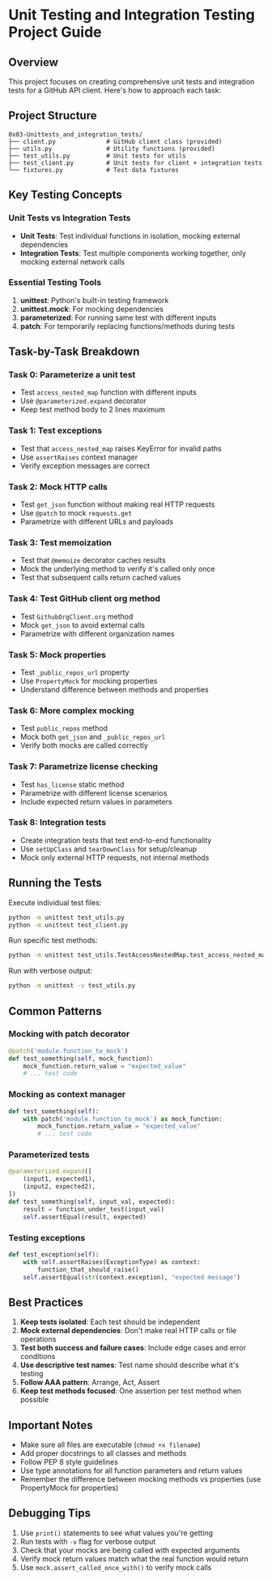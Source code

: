 # Unit Testing and Integration Testing Project Guide

## Overview
This project focuses on creating comprehensive unit tests and integration tests for a GitHub API client. Here's how to approach each task:

## Project Structure
```
0x03-Unittests_and_integration_tests/
├── client.py              # GitHub client class (provided)
├── utils.py               # Utility functions (provided)
├── test_utils.py          # Unit tests for utils
├── test_client.py         # Unit tests for client + integration tests
└── fixtures.py            # Test data fixtures
```

## Key Testing Concepts

### Unit Tests vs Integration Tests
- **Unit Tests**: Test individual functions in isolation, mocking external dependencies
- **Integration Tests**: Test multiple components working together, only mocking external network calls

### Essential Testing Tools
1. **unittest**: Python's built-in testing framework
2. **unittest.mock**: For mocking dependencies
3. **parameterized**: For running same test with different inputs
4. **patch**: For temporarily replacing functions/methods during tests

## Task-by-Task Breakdown

### Task 0: Parameterize a unit test
- Test `access_nested_map` function with different inputs
- Use `@parameterized.expand` decorator
- Keep test method body to 2 lines maximum

### Task 1: Test exceptions  
- Test that `access_nested_map` raises KeyError for invalid paths
- Use `assertRaises` context manager
- Verify exception messages are correct

### Task 2: Mock HTTP calls
- Test `get_json` function without making real HTTP requests
- Use `@patch` to mock `requests.get`
- Parametrize with different URLs and payloads

### Task 3: Test memoization
- Test that `@memoize` decorator caches results
- Mock the underlying method to verify it's called only once
- Test that subsequent calls return cached values

### Task 4: Test GitHub client org method
- Test `GithubOrgClient.org` method
- Mock `get_json` to avoid external calls
- Parametrize with different organization names

### Task 5: Mock properties
- Test `_public_repos_url` property
- Use `PropertyMock` for mocking properties
- Understand difference between methods and properties

### Task 6: More complex mocking
- Test `public_repos` method
- Mock both `get_json` and `_public_repos_url`
- Verify both mocks are called correctly

### Task 7: Parametrize license checking
- Test `has_license` static method
- Parametrize with different license scenarios
- Include expected return values in parameters

### Task 8: Integration tests
- Create integration tests that test end-to-end functionality
- Use `setUpClass` and `tearDownClass` for setup/cleanup
- Mock only external HTTP requests, not internal methods

## Running the Tests

Execute individual test files:
```bash
python -m unittest test_utils.py
python -m unittest test_client.py
```

Run specific test methods:
```bash
python -m unittest test_utils.TestAccessNestedMap.test_access_nested_map
```

Run with verbose output:
```bash
python -m unittest -v test_utils.py
```

## Common Patterns

### Mocking with patch decorator
```python
@patch('module.function_to_mock')
def test_something(self, mock_function):
    mock_function.return_value = "expected_value"
    # ... test code
```

### Mocking as context manager
```python
def test_something(self):
    with patch('module.function_to_mock') as mock_function:
        mock_function.return_value = "expected_value"
        # ... test code
```

### Parameterized tests
```python
@parameterized.expand([
    (input1, expected1),
    (input2, expected2),
])
def test_something(self, input_val, expected):
    result = function_under_test(input_val)
    self.assertEqual(result, expected)
```

### Testing exceptions
```python
def test_exception(self):
    with self.assertRaises(ExceptionType) as context:
        function_that_should_raise()
    self.assertEqual(str(context.exception), "expected message")
```

## Best Practices

1. **Keep tests isolated**: Each test should be independent
2. **Mock external dependencies**: Don't make real HTTP calls or file operations
3. **Test both success and failure cases**: Include edge cases and error conditions
4. **Use descriptive test names**: Test name should describe what it's testing
5. **Follow AAA pattern**: Arrange, Act, Assert
6. **Keep test methods focused**: One assertion per test method when possible

## Important Notes

- Make sure all files are executable (`chmod +x filename`)
- Add proper docstrings to all classes and methods
- Follow PEP 8 style guidelines
- Use type annotations for all function parameters and return values
- Remember the difference between mocking methods vs properties (use PropertyMock for properties)

## Debugging Tips

1. Use `print()` statements to see what values you're getting
2. Run tests with `-v` flag for verbose output
3. Check that your mocks are being called with expected arguments
4. Verify mock return values match what the real function would return
5. Use `mock.assert_called_once_with()` to verify mock calls
